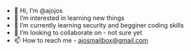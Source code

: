 - 👋 Hi, I’m @ajojos
- 👀 I’m interested in learning new things
- 🌱 I’m currently learning security and begginer coding skills
- 💞️ I’m looking to collaborate on - not sure yet
- 📫 How to reach me - ajosmailbox@gmail.com

<!---
ajojos/ajojos is a ✨ special ✨ repository because its `README.md` (this file) appears on your GitHub profile.
You can click the Preview link to take a look at your changes.
--->
